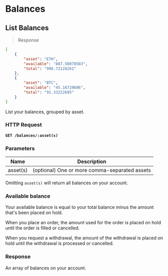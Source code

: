 # Balances

## List Balances

> Response

```json
[ 
    {
        "asset": "ETH",
        "available": "887.50070583",
        "total": "996.72128261"
    },
    {
        "asset": "BTC",
        "available": "45.16729606",
        "total": "91.33222695"
    }
]
```

List your balances, grouped by asset.

### HTTP Request

**`GET /balances/:asset(s)`**

### Parameters

Name | Description
--------- | -------
asset(s) | (optional) One or more comma-separated assets

Omitting `asset(s)` will return all balances on your account.

### Available balance

Your available balance is equal to your total balance minus the amount that's been placed on hold.

When you place an order, the amount used for the order is placed on hold until the order is filled or cancelled.

When you request a withdrawal, the amount of the withdrawal is placed on hold until the withdrawal is processed or cancelled.

### Response

An array of balances on your account.
